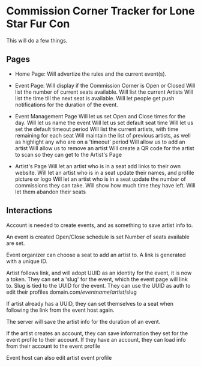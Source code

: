 # Commission Corner Tracker for Lone Star Fur Con

This will do a few things.

## Pages
* Home Page:
  Will advertize the rules and the current event(s).

* Event Page:
  Will display if the Commission Corner is Open or Closed
  Will list the number of current seats available.
  Will list the current Artists
  Will list the time till the next seat is available.
  Will let people get push notifications for the duration of the event.

* Event Management Page
  Will let us set Open and Close times for the day.
  Will let us name the event
  Will let us set default seat time
  Will let us set the default timeout period
  Will list the current artists, with time remaining for each seat
  Will maintain the list of previous artists, as well as highlight any who are on a 'timeout' period
  Will allow us to add an artist
  Will allow us to remove an artist
  Will create a QR code for the artist to scan so they can get to the Artist's Page


* Artist's Page
  Will let an artist who is in a seat add links to their own website.
  Will let an artist who is in a seat update their names, and profile picture or logo
  Will let an artist who is in a seat update the number of commissions they can take.
  Will show how much time they have left.
  Will let them abandon their seats


## Interactions
Account is needed to create events, and as something to save artist info to.

An event is created
Open/Close schedule is set
Number of seats available are set.

Event organizer can choose a seat to add an artist to.
A link is generated with a unique ID.

Artist follows link, and will adopt UUID as an identity for the event, it is now a token.
They can set a 'slug' for the event, which the event page will link to. Slug is tied to the UUID for the event.
They can use the UUID as auth to edit their profiles domain.com/$eventname/artist/$slug

If artist already has a UUID, they can set themselves to a seat when following the link from the event host again.

The server will save the artist info for the duration of an event.

If the artist creates an account, they can save information they set for the event profile to their account.
If they have an account, they can load info from their account to the event profile

Event host can also edit artist event profile
